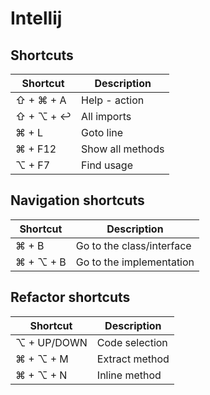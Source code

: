 # Intellij

## Shortcuts

| Shortcut  | Description               |
|-----------|---------------------------|
| ⇧ + ⌘ + A | Help - action             |
| ⇧ + ⌥ + ↩ | All imports               |
| ⌘ + L     | Goto line                 |
| ⌘ + F12   | Show all methods          |
| ⌥ + F7    | Find usage                |


## Navigation shortcuts

| Shortcut  | Description               |
|-----------|---------------------------|
| ⌘ + B     | Go to the class/interface |
| ⌘ + ⌥ + B | Go to the implementation  |

## Refactor shortcuts

| Shortcut    | Description    |
|-------------|----------------|
| ⌥ + UP/DOWN | Code selection |
| ⌘ + ⌥ + M   | Extract method |
| ⌘ + ⌥ + N   | Inline method  |
